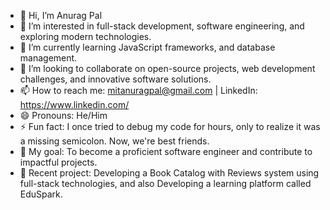- 👋 Hi, I’m Anurag Pal
- 👀 I’m interested in full-stack development, software engineering, and exploring modern technologies.
- 🌱 I’m currently learning JavaScript frameworks, and database management.
- 💞️ I’m looking to collaborate on open-source projects, web development challenges, and innovative software solutions.
- 📫 How to reach me: mitanuragpal@gmail.com | LinkedIn: https://www.linkedin.com/
- 😄 Pronouns: He/Him
- ⚡ Fun fact: I once tried to debug my code for hours, only to realize it was a missing semicolon. Now, we're best friends.
- 🎯 My goal: To become a proficient software engineer and contribute to impactful projects.
- 🚀 Recent project: Developing a Book Catalog with Reviews system using full-stack technologies, and also Developing a learning platform called EduSpark.
